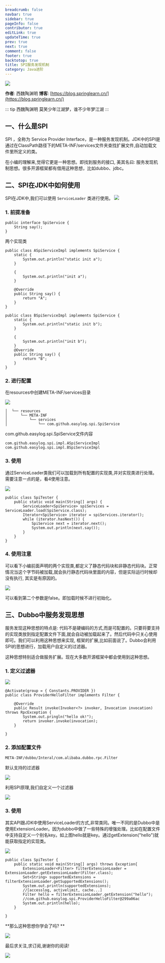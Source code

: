 ```yaml
---
breadcrumb: false
navbar: true
sidebar: true
pageInfo: false
contributor: true
editLink: true
updateTime: true
prev: true
next: true
comment: false
footer: true
backtotop: true
title: SPI服务发现机制
category: Java进阶
---
```


![](https://img.springlearn.cn/blog/learn_1590160192000.png)

**作者**: 西魏陶渊明
**博客**: [https://blog.springlearn.cn/](https://blog.springlearn.cn/)

::: tip 西魏陶渊明
莫笑少年江湖梦，谁不少年梦江湖
:::

## 一、什么是SPI

SPI ，全称为 Service Provider Interface，是一种服务发现机制。JDK中的SPI是通过在ClassPath路径下的META-INF/services文件夹查找扩展文件,自动加载文件里所定义的类。

在小编的理解来,觉得它更是一种思想。即找到服务的接口, 美其名曰: 服务发现机制思想。很多开源框架都有借用这种思想，比如dubbo、jdbc。



## 二、SPI在JDK中如何使用

SPI在JDK中,我们可以使用 `ServiceLoader` 类进行使用。
![](https://img.springlearn.cn/blog/learn_1590225886000.png)



### 1. 前提准备

```
public interface SpiService {
    String say();
}
```

两个实现类

```
public class ASpiServiceImpl implements SpiService {
    static {
        System.out.println("static init a");
    }

    {
        System.out.println("init a");
    }

    @Override
    public String say() {
        return "A";
    }
}
```

```
public class BSpiServiceImpl implements SpiService {
    static {
        System.out.println("static init b");
    }

    {
        System.out.println("init b");
    }
    @Override
    public String say() {
        return "B";
    }
}
```

### 2. 进行配置

在resources中创建META-INF/services目录

![](https://img.springlearn.cn/blog/learn_1590225980000.png)

```
│  └── resources
│      └── META-INF
│          └── services
│              └── com.github.easylog.spi.SpiService
```

com.github.easylog.spi.SpiService文件内容

```
com.github.easylog.spi.impl.ASpiServiceImpl
com.github.easylog.spi.impl.BSpiServiceImpl
```

### 3. 使用

通过ServiceLoader类我们可以加载到所有配置的实现类,并对实现类进行处理。需要注意一点的是，看4使用注意。

![](https://img.springlearn.cn/blog/learn_1590226089000.png)

```
public class SpiTester {
    public static void main(String[] args) {
        ServiceLoader<SpiService> spiServices = ServiceLoader.load(SpiService.class);
        Iterator<SpiService> iterator = spiServices.iterator();
        while (iterator.hasNext()) {
            SpiService next = iterator.next();
            System.out.println(next.say());
        }
    }
}
```

### 4. 使用注意

可以看下小编前面声明的两个实现类,都定义了静态代码块和非静态代码块。正常情况当这个字节码被加载,就会执行静态代码块里面的内容，但是实际运行时候却没有执行, 其实是有原因的。

![](https://img.springlearn.cn/blog/learn_1590223793000.png)

可以看到第二个参数是false。即加载时候不进行初始化。



## 三、Dubbo中服务发现思想

服务发现这种思想的特点是: 代码不是硬编码的方式,而是可配置的。只要将要支持的实现类放到指定配置文件下面,就会自动被加载起来了。然后代码中只关心使用即可。我们可以利用这种思想来实现, 框架的扩展,比如前面说了。Dubbo会利用SPI的思想进行，加载用户自定义的过滤器。

这种思想特别适合做服务扩展。现在大多数开源框架中都会使用到这种思想。

### 1. 定义过滤器

![](https://img.springlearn.cn/blog/learn_1590226192000.png)

```
@Activate(group = { Constants.PROVIDER })
public class ProviderHelloFilter implements Filter {
  
    @Override
    public Result invoke(Invoker<?> invoker, Invocation invocation) throws RpcException {
        System.out.pringln("hello ok!");
        return invoker.invoke(invocation);
    }

}
```

### 2. 添加配置文件

`META-INF/dubbo/Interal/com.alibaba.dubbo.rpc.Filter`

默认支持的过滤器

![](https://img.springlearn.cn/blog/learn_1590224576000.png)

利用SPI原理,我们自定义一个过滤器

![](https://img.springlearn.cn/blog/learn_1590224824000.png)

### 3. 使用

其实API跟JDK中使用ServiceLoader的方式,非常类同。唯一不同的是Dubbo中是使用ExtensionLoader。因为dubbo中做了一些特殊的增强处理。比如在配置文件中支持自定义一个别名key。如上图hello就是key。通过getExtension("hello")就能获取指定的实现类。

![](https://img.springlearn.cn/blog/learn_1590226285000.png)

```
public class SpiTester {
    public static void main(String[] args) throws Exception{
        ExtensionLoader<Filter> filterExtensionLoader = ExtensionLoader.getExtensionLoader(Filter.class);
        Set<String> supportedExtensions = filterExtensionLoader.getSupportedExtensions();
        System.out.println(supportedExtensions);
        //[accesslog, activelimit, cache...]
        Filter hello = filterExtensionLoader.getExtension("hello");
        //com.github.easylog.spi.ProviderHelloFilter@299a06ac
        System.out.println(hello);
    }
    
}
```



**那么这种思想你学会了吗? **

![](https://i04piccdn.sogoucdn.com/96a6f7554ee28b9c)



最后求关注,求订阅,谢谢你的阅读!


![](https://img.springlearn.cn/blog/learn_1589360371000.png)
